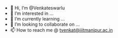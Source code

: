 - 👋 Hi, I’m @Venkateswarlu
- 👀 I’m interested in ...
- 🌱 I’m currently learning ...
- 💞️ I’m looking to collaborate on ...
- 📫 How to reach me @ tvenkat@iiitmanipur.ac.in

<!---
Venky1470/Venky1470 is a ✨ special ✨ repository because its `README.md` (this file) appears on your GitHub profile.
You can click the Preview link to take a look at your changes.
--->
